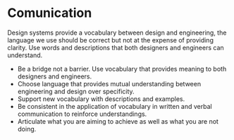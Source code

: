 # Comunication

Design systems provide a vocabulary between design and engineering, the language we use should be correct but not at the expense of providing clarity. Use words and descriptions that both designers and engineers can understand.

- Be a bridge not a barrier. Use vocabulary that provides meaning to both designers and engineers.
- Choose language that provides mutual understanding between engineering and design over specificity.
- Support new vocabulary with descriptions and examples.
- Be consistent in the application of vocabulary in written and verbal communication to reinforce understandings.
- Articulate what you are aiming to achieve as well as what you are not doing.
